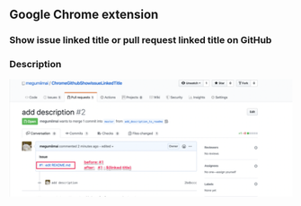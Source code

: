 ## Google Chrome extension
### Show issue linked title or pull request linked title on GitHub

### Description
<img src="https://github.com/megumiimai/ChromeGithubShowIssueLinkedTitle/blob/master/howto/description.png" width="600">
